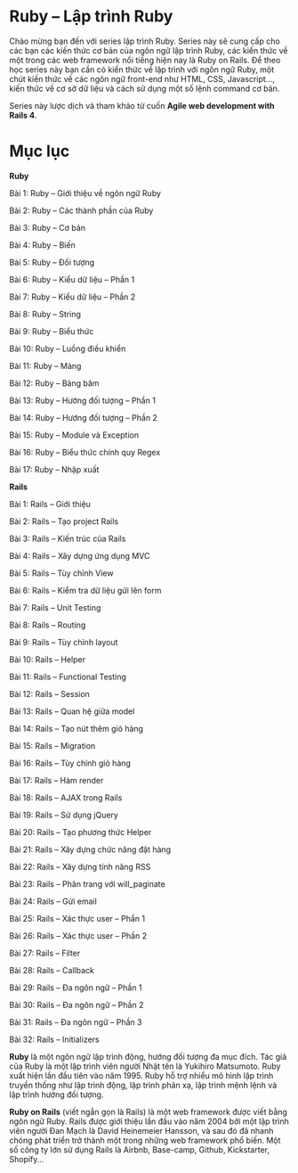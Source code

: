 # Ruby – Lập trình Ruby

Chào mừng bạn đến với series lập trình Ruby. Series này sẽ cung cấp cho các bạn các kiến thức cơ bản của ngôn ngữ lập trình Ruby, các kiến thức về một trong các web framework nổi tiếng hiện nay là Ruby on Rails. Để theo học series này bạn cần có kiến thức về lập trình với ngôn ngữ Ruby, một chút kiến thức về các ngôn ngữ front-end như HTML, CSS, Javascript…, kiến thức về cơ sở dữ liệu và cách sử dụng một số lệnh command cơ bản.

Series này lược dịch và tham khảo từ cuốn **Agile web development with Rails 4**.

# Mục lục

**Ruby**

Bài 1: Ruby – Giới thiệu về ngôn ngữ Ruby

Bài 2: Ruby – Các thành phần của Ruby

Bài 3: Ruby – Cơ bản

Bài 4: Ruby – Biến

Bài 5: Ruby – Đối tượng

Bài 6: Ruby – Kiểu dữ liệu – Phần 1

Bài 7: Ruby – Kiểu dữ liệu – Phần 2

Bài 8: Ruby – String 

Bài 9: Ruby – Biểu thức

Bài 10: Ruby – Luồng điều khiển 

Bài 11: Ruby – Mảng 

Bài 12: Ruby – Bảng băm 

Bài 13: Ruby – Hướng đối tượng – Phần 1 

Bài 14: Ruby – Hướng đối tượng – Phần 2 

Bài 15: Ruby – Module và Exception 

Bài 16: Ruby – Biểu thức chính quy Regex 

Bài 17: Ruby – Nhập xuất 

**Rails**

Bài 1: Rails – Giới thiệu

Bài 2: Rails – Tạo project Rails

Bài 3: Rails – Kiến trúc của Rails

Bài 4: Rails – Xây dựng ứng dụng MVC

Bài 5: Rails – Tùy chỉnh View

Bài 6: Rails – Kiểm tra dữ liệu gửi lên form

Bài 7: Rails – Unit Testing

Bài 8: Rails – Routing

Bài 9: Rails – Tùy chỉnh layout

Bài 10: Rails – Helper

Bài 11: Rails – Functional Testing

Bài 12: Rails – Session

Bài 13: Rails – Quan hệ giữa model

Bài 14: Rails – Tạo nút thêm giỏ hàng

Bài 15: Rails – Migration

Bài 16: Rails – Tùy chỉnh giỏ hàng

Bài 17: Rails – Hàm render

Bài 18: Rails – AJAX trong Rails

Bài 19: Rails – Sử dụng jQuery

Bài 20: Rails – Tạo phương thức Helper

Bài 21: Rails – Xây dựng chức năng đặt hàng

Bài 22: Rails – Xây dựng tính năng RSS

Bài 23: Rails – Phân trang với will_paginate

Bài 24: Rails – Gửi email

Bài 25: Rails – Xác thực user – Phần 1

Bài 26: Rails – Xác thực user – Phần 2

Bài 27: Rails – Filter

Bài 28: Rails – Callback

Bài 29: Rails – Đa ngôn ngữ – Phần 1

Bài 30: Rails – Đa ngôn ngữ – Phần 2

Bài 31: Rails – Đa ngôn ngữ – Phần 3

Bài 32: Rails – Initializers

**Ruby** là một ngôn ngữ lập trình động, hướng đối tượng đa mục đích. Tác giả của Ruby là một lập trình viên người Nhật tên là Yukihiro Matsumoto. Ruby xuất hiện lần đầu tiên vào năm 1995. Ruby hỗ trợ nhiểu mô hình lập trình truyền thống như lập trình động, lập trình phản xạ, lập trình mệnh lệnh và lập trình hướng đối tượng.

**Ruby on Rails** (viết ngắn gọn là Rails) là một web framework được viết bằng ngôn ngữ Ruby. Rails được giới thiệu lần đầu vào năm 2004 bởi một lập trình viên người Đan Mạch là David Heinemeier Hansson, và sau đó đã nhanh chóng phát triển trở thành một trong những web framework phổ biến. Một số công ty lớn sử dụng Rails là Airbnb, Base-camp, Github, Kickstarter, Shopify…
